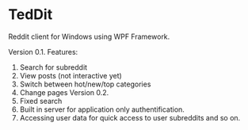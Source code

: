 # TedDit
Reddit client for Windows using WPF Framework.

Version 0.1.
Features:
1. Search for subreddit
2. View posts (not interactive yet)
3. Switch between hot/new/top categories
4. Change pages
Version 0.2.
1. Fixed search
2. Built in server for application only authentification.
3. Accessing user data for quick access to user subreddits and so on. 
